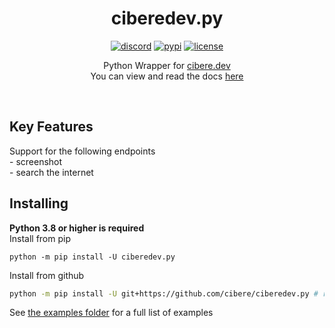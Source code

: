 <h1 align="center">ciberedev.py</h1>
<p align="center">
<a href="https://discord.gg/pP4mKKbRvk"><img src="https://discord.com/api/guilds/986344051110473769/embed.png" alt="discord"></a>
<a href="https://pypi.org/project/ciberedev.py"><img src="https://img.shields.io/pypi/v/ciberedev.py.svg" alt="pypi"></a>
<a href="https://github.com/cibere/ciberedev.py/blob/main/LICENSE"><img src="https://img.shields.io/github/license/cibere/ciberedev.py" alt="license"></a>
</p>
<p align="center">Python Wrapper for <a href="https://www.cibere.dev">cibere.dev</a><br>
You can view and read the docs <a href="https://docs.cibere.dev">here</a></p><br>

<h2>Key Features</h2>
Support for the following endpoints<br>
- screenshot<br>
- search the internet<br>

<h2>Installing</h2>
<span style="font-weight: bold;">Python 3.8 or higher is required</span><br>
Install from pip

```
python -m pip install -U ciberedev.py
```

Install from github

```bash
python -m pip install -U git+https://github.com/cibere/ciberedev.py # requires git to be installed
```

See <a href="https://github.com/cibere/ciberedev.py/tree/main/examples">the examples folder</a> for a full list of examples

